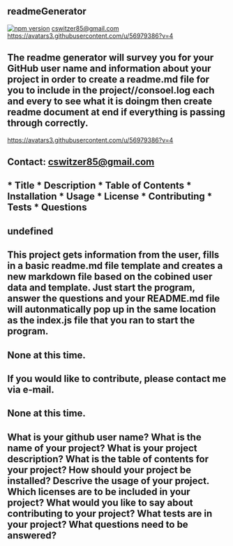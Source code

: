 
## readmeGenerator
[![npm version](https://badge.fury.io/js/inquirer.svg)](https://badge.fury.io/js/inquirer)
cswitzer85@gmail.com
https://avatars3.githubusercontent.com/u/56979386?v=4
## The readme generator will survey you for your GitHub user name and information about your project in order to create a readme.md file for you to include in the project//consoel.log each and every to see what it is doingm then create readme document at end if everything is passing through correctly.
https://avatars3.githubusercontent.com/u/56979386?v=4
## Contact: cswitzer85@gmail.com
## * Title * Description * Table of Contents * Installation * Usage * License * Contributing * Tests * Questions
## undefined
## This project gets information from the user, fills in a basic readme.md file template and creates a new markdown file based on the cobined user data and template. Just start the program, answer the questions and your README.md file will autonmatically pop up in the same location as the index.js file that you ran to start the program.
## None at this time.
## If you would like to contribute, please contact me via e-mail.
## None at this time.
## What is your github user name? What is the name of your project? What is your project description? What is the table of contents for your project? How should your project be installed? Descrive the usage of your project. Which licenses are to be included in your project? What would you like to say about contributing to your project? What tests are in your project? What questions need to be answered?
